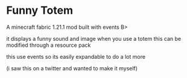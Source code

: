 # Funny Totem

A minecraft fabric 1.21.1 mod built with events B> 

it displays a funny sound and image when you use a totem this can be modified through a resource pack

this use events so its easily expandable to do a lot more

(i saw this on a twitter and wanted to make it myself)